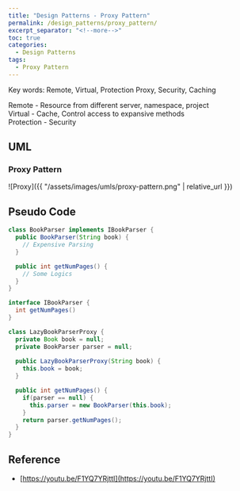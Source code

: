 ```yaml
---
title: "Design Patterns - Proxy Pattern"
permalink: /design_patterns/proxy_pattern/
excerpt_separator: "<!--more-->"
toc: true
categories:
  - Design Patterns
tags:
  - Proxy Pattern
---
```


Key words: Remote, Virtual, Protection Proxy, Security, Caching  

Remote - Resource from different server, namespace, project  
Virtual - Cache, Control access to expansive methods  
Protection - Security  

## UML  

### Proxy Pattern

![Proxy]({{ "/assets/images/umls/proxy-pattern.png" | relative_url }})

## Pseudo Code

```java
class BookParser implements IBookParser {
  public BookParser(String book) {
    // Expensive Parsing
  }

  public int getNumPages() {
    // Some Logics
  }
}

interface IBookParser {
  int getNumPages()
}

class LazyBookParserProxy {
  private Book book = null;
  private BookParser parser = null;
  
  public LazyBookParserProxy(String book) {
    this.book = book;
  }

  public int getNumPages() {
    if(parser == null) {
      this.parser = new BookParser(this.book);
    }
    return parser.getNumPages();
  }
}
```
 
## Reference

- [https://youtu.be/F1YQ7YRjttI](https://youtu.be/F1YQ7YRjttI)
